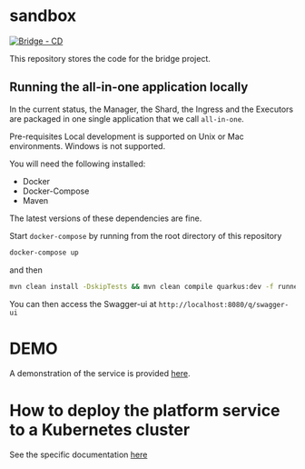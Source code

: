 # sandbox

[![Bridge - CD](https://github.com/5733d9e2be6485d52ffa08870cabdee0/sandbox/actions/workflows/CD.yml/badge.svg)](https://github.com/5733d9e2be6485d52ffa08870cabdee0/sandbox/actions/workflows/CD.yml)

This repository stores the code for the bridge project.

## Running the all-in-one application locally

In the current status, the Manager, the Shard, the Ingress and the Executors are packaged in one single application that we call `all-in-one`.

Pre-requisites
Local development is supported on Unix or Mac environments. Windows is not supported.

You will need the following installed:

- Docker
- Docker-Compose
- Maven

The latest versions of these dependencies are fine.

Start `docker-compose` by running from the root directory of this repository

```bash
docker-compose up
```

and then 

```bash
mvn clean install -DskipTests && mvn clean compile quarkus:dev -f runner/pom.xml
```

You can then access the Swagger-ui at `http://localhost:8080/q/swagger-ui`

# DEMO 

A demonstration of the service is provided [here](DEMO.md).

# How to deploy the platform service to a Kubernetes cluster

See the specific documentation [here](kustomize/README.md)
